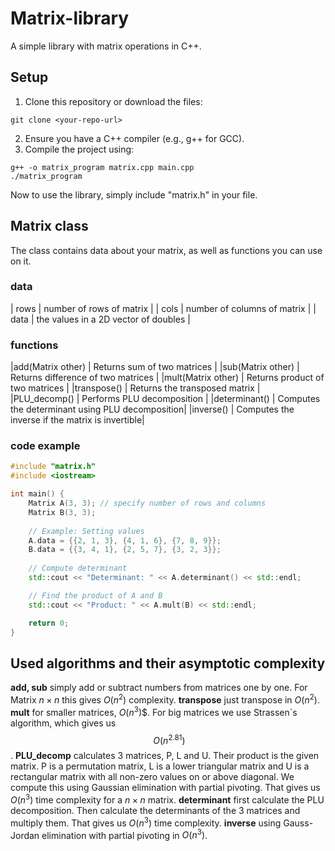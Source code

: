 # Matrix-library
A simple library with matrix operations in C++.

## Setup
1. Clone this repository or download the files:
```
git clone <your-repo-url>
```
2. Ensure you have a C++ compiler (e.g., g++ for GCC).
3. Compile the project using:
```
g++ -o matrix_program matrix.cpp main.cpp
./matrix_program
```

Now to use the library, simply include "matrix.h" in your file.

## Matrix class
The class contains data about your matrix, as well as functions you can use on it.
### data
| rows  | number of rows of matrix             |
| cols  | number of columns of matrix          |
| data  | the values in a 2D vector of doubles |
### functions
|add(Matrix other)  |	Returns sum of two matrices                     |
|sub(Matrix other)  |	Returns difference of two matrices              |
|mult(Matrix other)	|   Returns product of two matrices                 |
|transpose()	    |   Returns the transposed matrix                   |
|PLU_decomp()	    |   Performs PLU decomposition                      |
|determinant()      |	Computes the determinant using PLU decomposition|
|inverse()	        |   Computes the inverse if the matrix is invertible|

### code example
```c++
#include "matrix.h"
#include <iostream>

int main() {
    Matrix A(3, 3); // specify number of rows and columns
    Matrix B(3, 3);
    
    // Example: Setting values
    A.data = {{2, 1, 3}, {4, 1, 6}, {7, 8, 9}};
    B.data = {{3, 4, 1}, {2, 5, 7}, {3, 2, 3}};
    
    // Compute determinant
    std::cout << "Determinant: " << A.determinant() << std::endl;

    // Find the product of A and B
    std::cout << "Product: " << A.mult(B) << std::endl;

    return 0;
}

```

## Used algorithms and their asymptotic complexity
**add, sub** simply add or subtract numbers from matrices one by one. For Matrix $n \times n$ this gives $O(n^2)$ complexity.
**transpose** just transpose in $O(n^2)$.
**mult** for smaller matrices, $O(n^3)$$. For big matrices we use Strassen`s algorithm, which gives us $$~O(n^2.81)$$.
**PLU_decomp** calculates 3 matrices, P, L and U. Their product is the given matrix. P is a permutation matrix, L is a lower triangular matrix and U is a rectangular matrix with all non-zero values on or above diagonal. We compute this using Gaussian elimination with partial pivoting. That gives us $O(n^3)$ time complexity for a $n \times n$ matrix.
**determinant** first calculate the PLU decomposition. Then calculate the determinants of the 3 matrices and multiply them. That gives us $O(n^3)$ time complexity.
**inverse** using Gauss-Jordan elimination with partial pivoting in $O(n^3)$.

